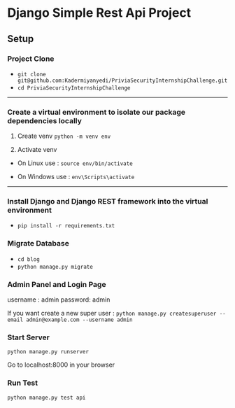 # Django Simple Rest Api Project

## Setup

### Project Clone

- `git clone git@github.com:Kadermiyanyedi/PriviaSecurityInternshipChallenge.git`
- `cd PriviaSecurityInternshipChallenge`
---
### Create a virtual environment to isolate our package dependencies locally

1. Create venv
`python -m venv env`

2. Activate venv
- On Linux use :
    `source env/bin/activate`

- On Windows use :
    `env\Scripts\activate`
---
### Install Django and Django REST framework into the virtual environment
- `pip install -r requirements.txt`

### Migrate Database
- `cd blog`
- `python manage.py migrate`

### Admin Panel and Login Page
username : admin
password: admin

If you want create a new super user : 
`python manage.py createsuperuser --email admin@example.com --username admin`

### Start Server
`python manage.py runserver`

Go to localhost:8000 in your browser

### Run Test
`python manage.py test api`